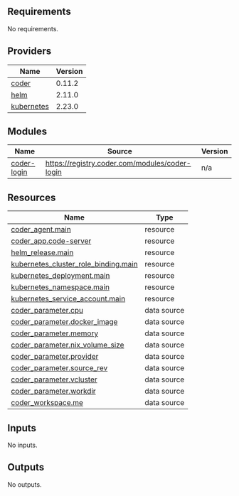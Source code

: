 <!-- BEGIN_TF_DOCS -->
## Requirements

No requirements.

## Providers

| Name | Version |
|------|---------|
| <a name="provider_coder"></a> [coder](#provider\_coder) | 0.11.2 |
| <a name="provider_helm"></a> [helm](#provider\_helm) | 2.11.0 |
| <a name="provider_kubernetes"></a> [kubernetes](#provider\_kubernetes) | 2.23.0 |

## Modules

| Name | Source | Version |
|------|--------|---------|
| <a name="module_coder-login"></a> [coder-login](#module\_coder-login) | https://registry.coder.com/modules/coder-login | n/a |

## Resources

| Name | Type |
|------|------|
| [coder_agent.main](https://registry.terraform.io/providers/coder/coder/latest/docs/resources/agent) | resource |
| [coder_app.code-server](https://registry.terraform.io/providers/coder/coder/latest/docs/resources/app) | resource |
| [helm_release.main](https://registry.terraform.io/providers/hashicorp/helm/latest/docs/resources/release) | resource |
| [kubernetes_cluster_role_binding.main](https://registry.terraform.io/providers/hashicorp/kubernetes/latest/docs/resources/cluster_role_binding) | resource |
| [kubernetes_deployment.main](https://registry.terraform.io/providers/hashicorp/kubernetes/latest/docs/resources/deployment) | resource |
| [kubernetes_namespace.main](https://registry.terraform.io/providers/hashicorp/kubernetes/latest/docs/resources/namespace) | resource |
| [kubernetes_service_account.main](https://registry.terraform.io/providers/hashicorp/kubernetes/latest/docs/resources/service_account) | resource |
| [coder_parameter.cpu](https://registry.terraform.io/providers/coder/coder/latest/docs/data-sources/parameter) | data source |
| [coder_parameter.docker_image](https://registry.terraform.io/providers/coder/coder/latest/docs/data-sources/parameter) | data source |
| [coder_parameter.memory](https://registry.terraform.io/providers/coder/coder/latest/docs/data-sources/parameter) | data source |
| [coder_parameter.nix_volume_size](https://registry.terraform.io/providers/coder/coder/latest/docs/data-sources/parameter) | data source |
| [coder_parameter.provider](https://registry.terraform.io/providers/coder/coder/latest/docs/data-sources/parameter) | data source |
| [coder_parameter.source_rev](https://registry.terraform.io/providers/coder/coder/latest/docs/data-sources/parameter) | data source |
| [coder_parameter.vcluster](https://registry.terraform.io/providers/coder/coder/latest/docs/data-sources/parameter) | data source |
| [coder_parameter.workdir](https://registry.terraform.io/providers/coder/coder/latest/docs/data-sources/parameter) | data source |
| [coder_workspace.me](https://registry.terraform.io/providers/coder/coder/latest/docs/data-sources/workspace) | data source |

## Inputs

No inputs.

## Outputs

No outputs.
<!-- END_TF_DOCS -->
